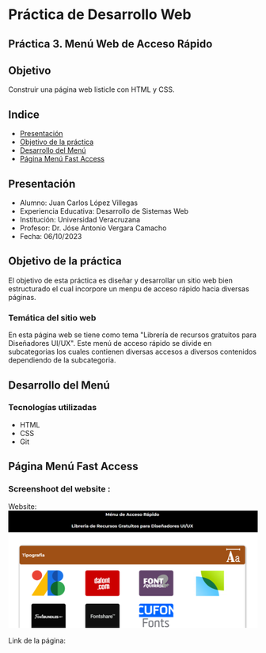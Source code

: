 # Práctica de Desarrollo Web

## Práctica 3. Menú Web de Acceso Rápido

## Objetivo
Construir una página web listicle con HTML y CSS.

## Indice
* [Presentación](#Presentación)
* [Objetivo de la práctica](#Objetivo-de-la-práctica)
* [Desarrollo del Menú](#Desarrollo-del-Menú)
* [Página Menú Fast Access](#Página-Menú-Fast-Access)

## Presentación
* Alumno: Juan Carlos López Villegas
* Experiencia Educativa: Desarrollo de Sistemas Web
* Institución: Universidad Veracruzana
* Profesor: Dr. Jóse Antonio Vergara Camacho
* Fecha: 06/10/2023
## Objetivo de la práctica
El objetivo de esta práctica es diseñar y desarrollar un sitio web bien estructurado el cual incorpore un menpu de acceso rápido hacia diversas páginas.
### Temática del sitio web
En esta página web se tiene como tema "Librería de recursos gratuitos para Diseñadores UI/UX".
Este menú de acceso rápido se divide en subcategorias los cuales contienen diversas accesos a diversos contenidos dependiendo de la subcategoria.

## Desarrollo del Menú
### Tecnologías utilizadas
* HTML
* CSS
* Git
## Página Menú Fast Access
### Screenshoot del website :
Website:
![screenshot-website](/public/pagina-web.PNG)

Link de la página: 

